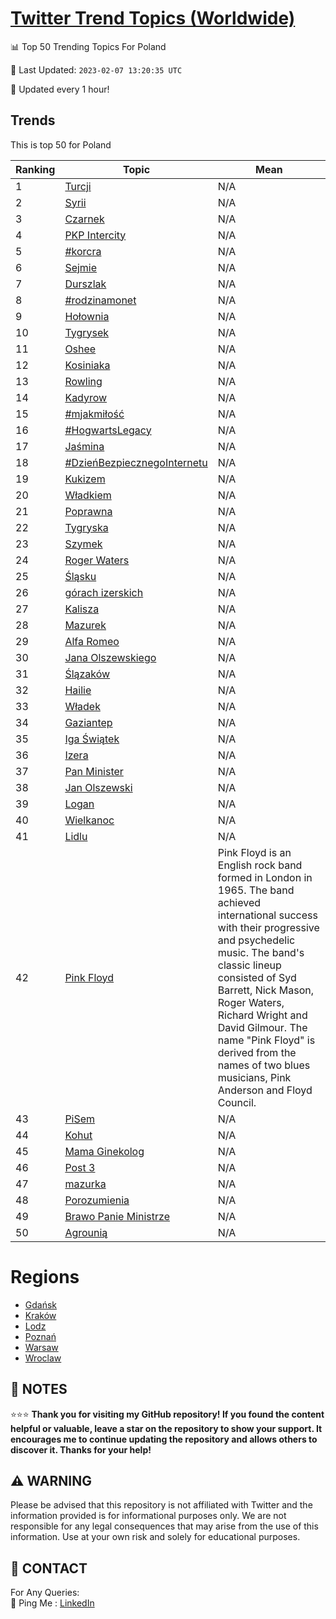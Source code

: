 [Twitter Trend Topics (Worldwide)](https://github.com/ErcinDedeoglu/Twitter-Trend-Topics)
==========


📊 Top 50 Trending Topics For Poland

📆 Last Updated: `2023-02-07 13:20:35 UTC`

🔧 Updated every 1 hour!


## Trends

This is top 50 for Poland

| Ranking | Topic | Mean |
| ------- | ------------ | ------------ |
| 1 | [Turcji](http://twitter.com/search?q=Turcji) | N/A |
| 2 | [Syrii](http://twitter.com/search?q=Syrii) | N/A |
| 3 | [Czarnek](http://twitter.com/search?q=Czarnek) | N/A |
| 4 | [PKP Intercity](http://twitter.com/search?q=PKP+Intercity) | N/A |
| 5 | [#korcra](http://twitter.com/search?q=%23korcra) | N/A |
| 6 | [Sejmie](http://twitter.com/search?q=Sejmie) | N/A |
| 7 | [Durszlak](http://twitter.com/search?q=Durszlak) | N/A |
| 8 | [#rodzinamonet](http://twitter.com/search?q=%23rodzinamonet) | N/A |
| 9 | [Hołownia](http://twitter.com/search?q=Ho%c5%82ownia) | N/A |
| 10 | [Tygrysek](http://twitter.com/search?q=Tygrysek) | N/A |
| 11 | [Oshee](http://twitter.com/search?q=Oshee) | N/A |
| 12 | [Kosiniaka](http://twitter.com/search?q=Kosiniaka) | N/A |
| 13 | [Rowling](http://twitter.com/search?q=Rowling) | N/A |
| 14 | [Kadyrow](http://twitter.com/search?q=Kadyrow) | N/A |
| 15 | [#mjakmiłość](http://twitter.com/search?q=%23mjakmi%c5%82o%c5%9b%c4%87) | N/A |
| 16 | [#HogwartsLegacy](http://twitter.com/search?q=%23HogwartsLegacy) | N/A |
| 17 | [Jaśmina](http://twitter.com/search?q=Ja%c5%9bmina) | N/A |
| 18 | [#DzieńBezpiecznegoInternetu](http://twitter.com/search?q=%23Dzie%c5%84BezpiecznegoInternetu) | N/A |
| 19 | [Kukizem](http://twitter.com/search?q=Kukizem) | N/A |
| 20 | [Władkiem](http://twitter.com/search?q=W%c5%82adkiem) | N/A |
| 21 | [Poprawna](http://twitter.com/search?q=Poprawna) | N/A |
| 22 | [Tygryska](http://twitter.com/search?q=Tygryska) | N/A |
| 23 | [Szymek](http://twitter.com/search?q=Szymek) | N/A |
| 24 | [Roger Waters](http://twitter.com/search?q=Roger+Waters) | N/A |
| 25 | [Śląsku](http://twitter.com/search?q=%c5%9al%c4%85sku) | N/A |
| 26 | [górach izerskich](http://twitter.com/search?q=g%c3%b3rach+izerskich) | N/A |
| 27 | [Kalisza](http://twitter.com/search?q=Kalisza) | N/A |
| 28 | [Mazurek](http://twitter.com/search?q=Mazurek) | N/A |
| 29 | [Alfa Romeo](http://twitter.com/search?q=Alfa+Romeo) | N/A |
| 30 | [Jana Olszewskiego](http://twitter.com/search?q=Jana+Olszewskiego) | N/A |
| 31 | [Ślązaków](http://twitter.com/search?q=%c5%9al%c4%85zak%c3%b3w) | N/A |
| 32 | [Hailie](http://twitter.com/search?q=Hailie) | N/A |
| 33 | [Władek](http://twitter.com/search?q=W%c5%82adek) | N/A |
| 34 | [Gaziantep](http://twitter.com/search?q=Gaziantep) | N/A |
| 35 | [Iga Świątek](http://twitter.com/search?q=Iga+%c5%9awi%c4%85tek) | N/A |
| 36 | [Izera](http://twitter.com/search?q=Izera) | N/A |
| 37 | [Pan Minister](http://twitter.com/search?q=Pan+Minister) | N/A |
| 38 | [Jan Olszewski](http://twitter.com/search?q=Jan+Olszewski) | N/A |
| 39 | [Logan](http://twitter.com/search?q=Logan) | N/A |
| 40 | [Wielkanoc](http://twitter.com/search?q=Wielkanoc) | N/A |
| 41 | [Lidlu](http://twitter.com/search?q=Lidlu) | N/A |
| 42 | [Pink Floyd](http://twitter.com/search?q=Pink+Floyd) | Pink Floyd is an English rock band formed in London in 1965. The band achieved international success with their progressive and psychedelic music. The band's classic lineup consisted of Syd Barrett, Nick Mason, Roger Waters, Richard Wright and David Gilmour. The name "Pink Floyd" is derived from the names of two blues musicians, Pink Anderson and Floyd Council. |
| 43 | [PiSem](http://twitter.com/search?q=PiSem) | N/A |
| 44 | [Kohut](http://twitter.com/search?q=Kohut) | N/A |
| 45 | [Mama Ginekolog](http://twitter.com/search?q=Mama+Ginekolog) | N/A |
| 46 | [Post 3](http://twitter.com/search?q=Post+3) | N/A |
| 47 | [mazurka](http://twitter.com/search?q=mazurka) | N/A |
| 48 | [Porozumienia](http://twitter.com/search?q=Porozumienia) | N/A |
| 49 | [Brawo Panie Ministrze](http://twitter.com/search?q=Brawo+Panie+Ministrze) | N/A |
| 50 | [Agrounią](http://twitter.com/search?q=Agrouni%c4%85) | N/A |



# Regions

* [Gdańsk](</Poland/Gdańsk.md>)
* [Kraków](</Poland/Kraków.md>)
* [Lodz](</Poland/Lodz.md>)
* [Poznań](</Poland/Poznań.md>)
* [Warsaw](</Poland/Warsaw.md>)
* [Wroclaw](</Poland/Wroclaw.md>)



## 📝 NOTES

⭐⭐⭐ **Thank you for visiting my GitHub repository! If you found the content helpful or valuable, leave a star on the repository to show your support. It encourages me to continue updating the repository and allows others to discover it. Thanks for your help!**


## ⚠️ WARNING

Please be advised that this repository is not affiliated with Twitter and the information provided is for informational purposes only. We are not responsible for any legal consequences that may arise from the use of this information. Use at your own risk and solely for educational purposes.


## 📨 CONTACT

 For Any Queries:  
            🏓 Ping Me : [LinkedIn](https://www.linkedin.com/in/ercindedeoglu/)
